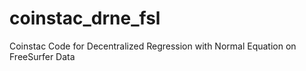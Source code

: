 # coinstac_drne_fsl
Coinstac Code for Decentralized Regression with Normal Equation on FreeSurfer Data
